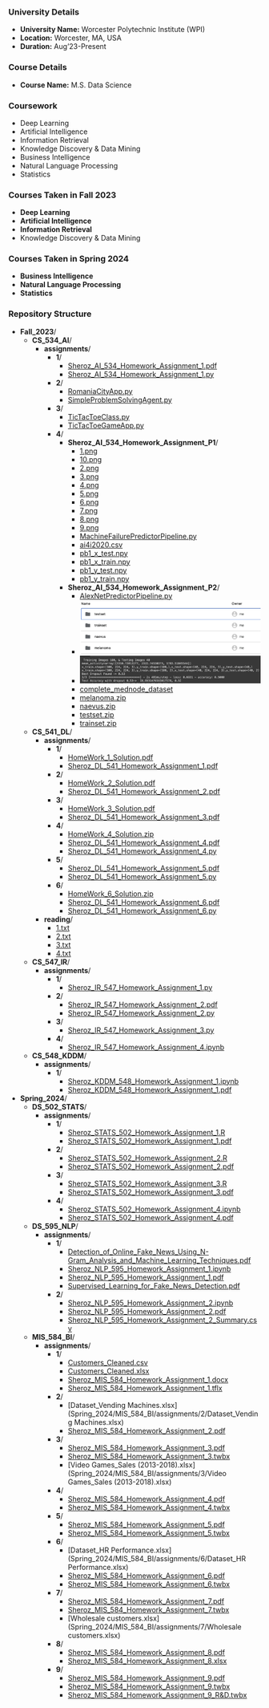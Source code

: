 ### University Details
- **University Name:** Worcester Polytechnic Institute (WPI)
- **Location:** Worcester, MA, USA
- **Duration:** Aug’23-Present

### Course Details
- **Course Name:** M.S. Data Science

### Coursework
- Deep Learning
- Artificial Intelligence
- Information Retrieval
- Knowledge Discovery & Data Mining
- Business Intelligence
- Natural Language Processing
- Statistics

### Courses Taken in Fall 2023
- **Deep Learning**
- **Artificial Intelligence**
- **Information Retrieval**
- Knowledge Discovery & Data Mining

### Courses Taken in Spring 2024
- **Business Intelligence**
- **Natural Language Processing**
- **Statistics**

### Repository Structure
- **Fall_2023**/
  - **CS_534_AI**/
    - **assignments**/
      - **1**/
        - [Sheroz_AI_534_Homework_Assignment_1.pdf](Fall_2023/CS_534_AI/assignments/1/Sheroz_AI_534_Homework_Assignment_1.pdf)
        - [Sheroz_AI_534_Homework_Assignment_1.py](Fall_2023/CS_534_AI/assignments/1/Sheroz_AI_534_Homework_Assignment_1.py)
      - **2**/
        - [RomaniaCityApp.py](Fall_2023/CS_534_AI/assignments/2/RomaniaCityApp.py)
        - [SimpleProblemSolvingAgent.py](Fall_2023/CS_534_AI/assignments/2/SimpleProblemSolvingAgent.py)
      - **3**/
        - [TicTacToeClass.py](Fall_2023/CS_534_AI/assignments/3/TicTacToeClass.py)
        - [TicTacToeGameApp.py](Fall_2023/CS_534_AI/assignments/3/TicTacToeGameApp.py)
      - **4**/
        - **Sheroz_AI_534_Homework_Assignment_P1**/
          - [1.png](Fall_2023/CS_534_AI/assignments/4/Sheroz_AI_534_Homework_Assignment_P1/1.png)
          - [10.png](Fall_2023/CS_534_AI/assignments/4/Sheroz_AI_534_Homework_Assignment_P1/10.png)
          - [2.png](Fall_2023/CS_534_AI/assignments/4/Sheroz_AI_534_Homework_Assignment_P1/2.png)
          - [3.png](Fall_2023/CS_534_AI/assignments/4/Sheroz_AI_534_Homework_Assignment_P1/3.png)
          - [4.png](Fall_2023/CS_534_AI/assignments/4/Sheroz_AI_534_Homework_Assignment_P1/4.png)
          - [5.png](Fall_2023/CS_534_AI/assignments/4/Sheroz_AI_534_Homework_Assignment_P1/5.png)
          - [6.png](Fall_2023/CS_534_AI/assignments/4/Sheroz_AI_534_Homework_Assignment_P1/6.png)
          - [7.png](Fall_2023/CS_534_AI/assignments/4/Sheroz_AI_534_Homework_Assignment_P1/7.png)
          - [8.png](Fall_2023/CS_534_AI/assignments/4/Sheroz_AI_534_Homework_Assignment_P1/8.png)
          - [9.png](Fall_2023/CS_534_AI/assignments/4/Sheroz_AI_534_Homework_Assignment_P1/9.png)
          - [MachineFailurePredictorPipeline.py](Fall_2023/CS_534_AI/assignments/4/Sheroz_AI_534_Homework_Assignment_P1/MachineFailurePredictorPipeline.py)
          - [ai4i2020.csv](Fall_2023/CS_534_AI/assignments/4/Sheroz_AI_534_Homework_Assignment_P1/ai4i2020.csv)
          - [pb1_x_test.npy](Fall_2023/CS_534_AI/assignments/4/Sheroz_AI_534_Homework_Assignment_P1/pb1_x_test.npy)
          - [pb1_x_train.npy](Fall_2023/CS_534_AI/assignments/4/Sheroz_AI_534_Homework_Assignment_P1/pb1_x_train.npy)
          - [pb1_y_test.npy](Fall_2023/CS_534_AI/assignments/4/Sheroz_AI_534_Homework_Assignment_P1/pb1_y_test.npy)
          - [pb1_y_train.npy](Fall_2023/CS_534_AI/assignments/4/Sheroz_AI_534_Homework_Assignment_P1/pb1_y_train.npy)
        - **Sheroz_AI_534_Homework_Assignment_P2**/
          - [AlexNetPredictorPipeline.py](Fall_2023/CS_534_AI/assignments/4/Sheroz_AI_534_Homework_Assignment_P2/AlexNetPredictorPipeline.py)
          - ![Screenshot 2023-12-01 at 7.05.20 AM.png](Fall_2023/CS_534_AI/assignments/4/Sheroz_AI_534_Homework_Assignment_P2/Screenshot%202023-12-01%20at%207.05.20%20AM.png)
          - ![Screenshot 2023-12-01 at 7.18.27 AM.png](Fall_2023/CS_534_AI/assignments/4/Sheroz_AI_534_Homework_Assignment_P2/Screenshot%202023-12-01%20at%207.18.27%20AM.png)
          - [complete_mednode_dataset](Fall_2023/CS_534_AI/assignments/4/Sheroz_AI_534_Homework_Assignment_P2/complete_mednode_dataset)
          - [melanoma.zip](Fall_2023/CS_534_AI/assignments/4/Sheroz_AI_534_Homework_Assignment_P2/melanoma.zip)
          - [naevus.zip](Fall_2023/CS_534_AI/assignments/4/Sheroz_AI_534_Homework_Assignment_P2/naevus.zip)
          - [testset.zip](Fall_2023/CS_534_AI/assignments/4/Sheroz_AI_534_Homework_Assignment_P2/testset.zip)
          - [trainset.zip](Fall_2023/CS_534_AI/assignments/4/Sheroz_AI_534_Homework_Assignment_P2/trainset.zip)
  - **CS_541_DL**/
    - **assignments**/
      - **1**/
        - [HomeWork_1_Solution.pdf](Fall_2023/CS_541_DL/assignments/1/HomeWork_1_Solution.pdf)
        - [Sheroz_DL_541_Homework_Assignment_1.pdf](Fall_2023/CS_541_DL/assignments/1/Sheroz_DL_541_Homework_Assignment_1.pdf)
      - **2**/
        - [HomeWork_2_Solution.pdf](Fall_2023/CS_541_DL/assignments/2/HomeWork_2_Solution.pdf)
        - [Sheroz_DL_541_Homework_Assignment_2.pdf](Fall_2023/CS_541_DL/assignments/2/Sheroz_DL_541_Homework_Assignment_2.pdf)
      - **3**/
        - [HomeWork_3_Solution.pdf](Fall_2023/CS_541_DL/assignments/3/HomeWork_3_Solution.pdf)
        - [Sheroz_DL_541_Homework_Assignment_3.pdf](Fall_2023/CS_541_DL/assignments/3/Sheroz_DL_541_Homework_Assignment_3.pdf)
      - **4**/
        - [HomeWork_4_Solution.zip](Fall_2023/CS_541_DL/assignments/4/HomeWork_4_Solution.zip)
        - [Sheroz_DL_541_Homework_Assignment_4.pdf](Fall_2023/CS_541_DL/assignments/4/Sheroz_DL_541_Homework_Assignment_4.pdf)
        - [Sheroz_DL_541_Homework_Assignment_4.py](Fall_2023/CS_541_DL/assignments/4/Sheroz_DL_541_Homework_Assignment_4.py)
      - **5**/
        - [Sheroz_DL_541_Homework_Assignment_5.pdf](Fall_2023/CS_541_DL/assignments/5/Sheroz_DL_541_Homework_Assignment_5.pdf)
        - [Sheroz_DL_541_Homework_Assignment_5.py](Fall_2023/CS_541_DL/assignments/5/Sheroz_DL_541_Homework_Assignment_5.py)
      - **6**/
        - [HomeWork_6_Solution.zip](Fall_2023/CS_541_DL/assignments/6/HomeWork_6_Solution.zip)
        - [Sheroz_DL_541_Homework_Assignment_6.pdf](Fall_2023/CS_541_DL/assignments/6/Sheroz_DL_541_Homework_Assignment_6.pdf)
        - [Sheroz_DL_541_Homework_Assignment_6.py](Fall_2023/CS_541_DL/assignments/6/Sheroz_DL_541_Homework_Assignment_6.py)
    - **reading**/
      - [1.txt](Fall_2023/CS_541_DL/reading/1.txt)
      - [2.txt](Fall_2023/CS_541_DL/reading/2.txt)
      - [3.txt](Fall_2023/CS_541_DL/reading/3.txt)
      - [4.txt](Fall_2023/CS_541_DL/reading/4.txt)
  - **CS_547_IR**/
    - **assignments**/
      - **1**/
        - [Sheroz_IR_547_Homework_Assignment_1.py](Fall_2023/CS_547_IR/assignments/1/Sheroz_IR_547_Homework_Assignment_1.py)
      - **2**/
        - [Sheroz_IR_547_Homework_Assignment_2.pdf](Fall_2023/CS_547_IR/assignments/2/Sheroz_IR_547_Homework_Assignment_2.pdf)
        - [Sheroz_IR_547_Homework_Assignment_2.py](Fall_2023/CS_547_IR/assignments/2/Sheroz_IR_547_Homework_Assignment_2.py)
      - **3**/
        - [Sheroz_IR_547_Homework_Assignment_3.py](Fall_2023/CS_547_IR/assignments/3/Sheroz_IR_547_Homework_Assignment_3.py)
      - **4**/
        - [Sheroz_IR_547_Homework_Assignment_4.ipynb](Fall_2023/CS_547_IR/assignments/4/Sheroz_IR_547_Homework_Assignment_4.ipynb)
  - **CS_548_KDDM**/
    - **assignments**/
      - **1**/
        - [Sheroz_KDDM_548_Homework_Assignment_1.ipynb](Fall_2023/CS_548_KDDM/assignments/1/Sheroz_KDDM_548_Homework_Assignment_1.ipynb)
        - [Sheroz_KDDM_548_Homework_Assignment_1.pdf](Fall_2023/CS_548_KDDM/assignments/1/Sheroz_KDDM_548_Homework_Assignment_1.pdf)
- **Spring_2024**/
  - **DS_502_STATS**/
    - **assignments**/
      - **1**/
        - [Sheroz_STATS_502_Homework_Assignment_1.R](Spring_2024/DS_502_STATS/assignments/1/Sheroz_STATS_502_Homework_Assignment_1.R)
        - [Sheroz_STATS_502_Homework_Assignment_1.pdf](Spring_2024/DS_502_STATS/assignments/1/Sheroz_STATS_502_Homework_Assignment_1.pdf)
      - **2**/
        - [Sheroz_STATS_502_Homework_Assignment_2.R](Spring_2024/DS_502_STATS/assignments/2/Sheroz_STATS_502_Homework_Assignment_2.R)
        - [Sheroz_STATS_502_Homework_Assignment_2.pdf](Spring_2024/DS_502_STATS/assignments/2/Sheroz_STATS_502_Homework_Assignment_2.pdf)
      - **3**/
        - [Sheroz_STATS_502_Homework_Assignment_3.R](Spring_2024/DS_502_STATS/assignments/3/Sheroz_STATS_502_Homework_Assignment_3.R)
        - [Sheroz_STATS_502_Homework_Assignment_3.pdf](Spring_2024/DS_502_STATS/assignments/3/Sheroz_STATS_502_Homework_Assignment_3.pdf)
      - **4**/
        - [Sheroz_STATS_502_Homework_Assignment_4.ipynb](Spring_2024/DS_502_STATS/assignments/4/Sheroz_STATS_502_Homework_Assignment_4.ipynb)
        - [Sheroz_STATS_502_Homework_Assignment_4.pdf](Spring_2024/DS_502_STATS/assignments/4/Sheroz_STATS_502_Homework_Assignment_4.pdf)
  - **DS_595_NLP**/
    - **assignments**/
      - **1**/
        - [Detection_of_Online_Fake_News_Using_N-Gram_Analysis_and_Machine_Learning_Techniques.pdf](Spring_2024/DS_595_NLP/assignments/1/Detection_of_Online_Fake_News_Using_N-Gram_Analysis_and_Machine_Learning_Techniques.pdf)
        - [Sheroz_NLP_595_Homework_Assignment_1.ipynb](Spring_2024/DS_595_NLP/assignments/1/Sheroz_NLP_595_Homework_Assignment_1.ipynb)
        - [Sheroz_NLP_595_Homework_Assignment_1.pdf](Spring_2024/DS_595_NLP/assignments/1/Sheroz_NLP_595_Homework_Assignment_1.pdf)
        - [Supervised_Learning_for_Fake_News_Detection.pdf](Spring_2024/DS_595_NLP/assignments/1/Supervised_Learning_for_Fake_News_Detection.pdf)
      - **2**/
        - [Sheroz_NLP_595_Homework_Assignment_2.ipynb](Spring_2024/DS_595_NLP/assignments/2/Sheroz_NLP_595_Homework_Assignment_2.ipynb)
        - [Sheroz_NLP_595_Homework_Assignment_2.pdf](Spring_2024/DS_595_NLP/assignments/2/Sheroz_NLP_595_Homework_Assignment_2.pdf)
        - [Sheroz_NLP_595_Homework_Assignment_2_Summary.csv](Spring_2024/DS_595_NLP/assignments/2/Sheroz_NLP_595_Homework_Assignment_2_Summary.csv)
  - **MIS_584_BI**/
    - **assignments**/
      - **1**/
        - [Customers_Cleaned.csv](Spring_2024/MIS_584_BI/assignments/1/Customers_Cleaned.csv)
        - [Customers_Cleaned.xlsx](Spring_2024/MIS_584_BI/assignments/1/Customers_Cleaned.xlsx)
        - [Sheroz_MIS_584_Homework_Assignment_1.docx](Spring_2024/MIS_584_BI/assignments/1/Sheroz_MIS_584_Homework_Assignment_1.docx)
        - [Sheroz_MIS_584_Homework_Assignment_1.tflx](Spring_2024/MIS_584_BI/assignments/1/Sheroz_MIS_584_Homework_Assignment_1.tflx)
      - **2**/
        - [Dataset_Vending Machines.xlsx](Spring_2024/MIS_584_BI/assignments/2/Dataset_Vending Machines.xlsx)
        - [Sheroz_MIS_584_Homework_Assignment_2.pdf](Spring_2024/MIS_584_BI/assignments/2/Sheroz_MIS_584_Homework_Assignment_2.pdf)
      - **3**/
        - [Sheroz_MIS_584_Homework_Assignment_3.pdf](Spring_2024/MIS_584_BI/assignments/3/Sheroz_MIS_584_Homework_Assignment_3.pdf)
        - [Sheroz_MIS_584_Homework_Assignment_3.twbx](Spring_2024/MIS_584_BI/assignments/3/Sheroz_MIS_584_Homework_Assignment_3.twbx)
        - [Video Games_Sales (2013-2018).xlsx](Spring_2024/MIS_584_BI/assignments/3/Video Games_Sales (2013-2018).xlsx)
      - **4**/
        - [Sheroz_MIS_584_Homework_Assignment_4.pdf](Spring_2024/MIS_584_BI/assignments/4/Sheroz_MIS_584_Homework_Assignment_4.pdf)
        - [Sheroz_MIS_584_Homework_Assignment_4.twbx](Spring_2024/MIS_584_BI/assignments/4/Sheroz_MIS_584_Homework_Assignment_4.twbx)
      - **5**/
        - [Sheroz_MIS_584_Homework_Assignment_5.pdf](Spring_2024/MIS_584_BI/assignments/5/Sheroz_MIS_584_Homework_Assignment_5.pdf)
        - [Sheroz_MIS_584_Homework_Assignment_5.twbx](Spring_2024/MIS_584_BI/assignments/5/Sheroz_MIS_584_Homework_Assignment_5.twbx)
      - **6**/
        - [Dataset_HR Performance.xlsx](Spring_2024/MIS_584_BI/assignments/6/Dataset_HR Performance.xlsx)
        - [Sheroz_MIS_584_Homework_Assignment_6.pdf](Spring_2024/MIS_584_BI/assignments/6/Sheroz_MIS_584_Homework_Assignment_6.pdf)
        - [Sheroz_MIS_584_Homework_Assignment_6.twbx](Spring_2024/MIS_584_BI/assignments/6/Sheroz_MIS_584_Homework_Assignment_6.twbx)
      - **7**/
        - [Sheroz_MIS_584_Homework_Assignment_7.pdf](Spring_2024/MIS_584_BI/assignments/7/Sheroz_MIS_584_Homework_Assignment_7.pdf)
        - [Sheroz_MIS_584_Homework_Assignment_7.twbx](Spring_2024/MIS_584_BI/assignments/7/Sheroz_MIS_584_Homework_Assignment_7.twbx)
        - [Wholesale customers.xlsx](Spring_2024/MIS_584_BI/assignments/7/Wholesale customers.xlsx)
      - **8**/
        - [Sheroz_MIS_584_Homework_Assignment_8.pdf](Spring_2024/MIS_584_BI/assignments/8/Sheroz_MIS_584_Homework_Assignment_8.pdf)
        - [Sheroz_MIS_584_Homework_Assignment_8.xlsx](Spring_2024/MIS_584_BI/assignments/8/Sheroz_MIS_584_Homework_Assignment_8.xlsx)
      - **9**/
        - [Sheroz_MIS_584_Homework_Assignment_9.pdf](Spring_2024/MIS_584_BI/assignments/9/Sheroz_MIS_584_Homework_Assignment_9.pdf)
        - [Sheroz_MIS_584_Homework_Assignment_9.twbx](Spring_2024/MIS_584_BI/assignments/9/Sheroz_MIS_584_Homework_Assignment_9.twbx)
        - [Sheroz_MIS_584_Homework_Assignment_9_R&D.twbx](Spring_2024/MIS_584_BI/assignments/9/Sheroz_MIS_584_Homework_Assignment_9_R&D.twbx)

